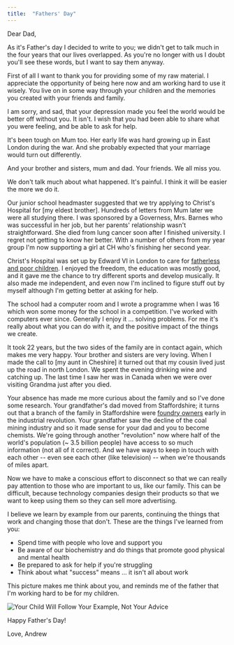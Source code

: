 ```yaml
---
title:  "Fathers' Day"
---
```


Dear Dad, 

As it's Father's day I decided to write to you; we didn't get to talk much in the four years that our lives overlapped. As you're no longer with us I doubt you'll see these words, but I want to say them anyway.

First of all I want to thank you for providing some of my raw material. I appreciate the opportunity of being here now and am working hard to use it wisely. You live on in some way through your children and the memories you created with your friends and family.

I am sorry, and sad, that your depression made you feel the world would be better off without you. It isn't. I wish that you had been able to share what you were feeling, and be able to ask for help.

It's been tough on Mum too. Her early life was hard growing up in East London during the war. And she probably expected that your marriage would turn out differently. 

And your brother and sisters, mum and dad. Your friends. We all miss you. 

We don't talk much about what happened. It's painful. I think it will be easier the more we do it.

Our junior school headmaster suggested that we try applying to Christ's Hospital for [my eldest brother]. Hundreds of letters from Mum later we were all studying there. I was sponsored by a Governess, Mrs. Barnes who was successful in her job, but her parents' relationship wasn't straightforward. She died from lung cancer soon after I finished university. I regret not getting to know her better. With a number of others from my year group I'm now supporting a girl at CH who's finishing her second year.

Christ's Hospital was set up by Edward VI in London to care for [fatherless and poor children](https://www.christs-hospital.org.uk/about-ch/history-of-the-uniform/). I enjoyed the freedom, the education was mostly good, and it gave me the chance to try different sports and develop musically. It also made me independent, and even now I'm inclined to figure stuff out by myself although I'm getting better at asking for help. 

The school had a computer room and I wrote a programme when I was 16 which won some money for the school in a competition. I've worked with computers ever since. Generally I enjoy it ... solving problems. For me it's really about what you can do with it, and the positive impact of the things we create.

It took 22 years, but the two sides of the family are in contact again, which makes me very happy. Your brother and sisters are very loving. When I made the call to [my aunt in Cheshire] it turned out that my cousin lived just up the road in north London. We spent the evening drinking wine and catching up. The last time I saw her was in Canada when we were over visiting Grandma just after you died.

Your absence has made me more curious about the family and so I've done some research. Your grandfather's dad moved from Staffordshire; it turns out that a branch of the family in Staffordshire were [foundry owners](https://www.gracesguide.co.uk/Benjamin_Whitehouse_(1833-1913)) early in the industrial revolution. Your grandfather saw the decline of the coal mining industry and so it made sense for your dad and you to become chemists. We're going through another "revolution" now where half of the world's population (~ 3.5 billion people) have access to so much information (not all of it correct). And we have ways to keep in touch with each other -- even see each other (like television) -- when we're thousands of miles apart. 

Now we have to make a conscious effort to disconnect so that we can really pay attention to those who are important to us, like our family. This can be difficult, because technology companies design their products so that we want to keep using them so they can sell more advertising.

I believe we learn by example from our parents, continuing the things that work and changing those that don't. These are the things I've learned from you:

* Spend time with people who love and support you
* Be aware of our biochemistry and do things that promote good physical and mental health
* Be prepared to ask for help if you're struggling
* Think about what "success" means ... it isn't all about work 

This picture makes me think about you, and reminds me of the father that I'm working hard to be for my children.

![Your Child Will Follow Your Example, Not Your Advice]({{site.url}}/assets/follow-your-example.png)


Happy Father's Day!

Love, Andrew




